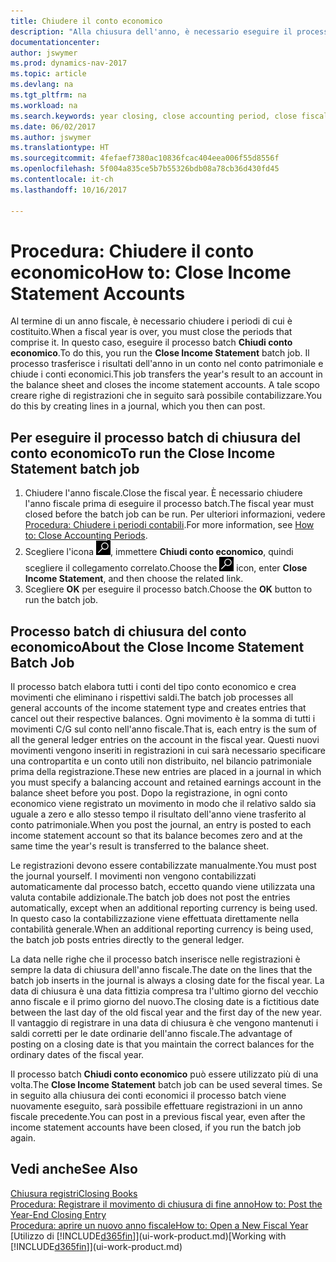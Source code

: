 ```yaml
---
title: Chiudere il conto economico
description: "Alla chiusura dell'anno, è necessario eseguire il processo batch Chiudi conto economico per chiudere i periodi contabili che costituiscono l'anno fiscale."
documentationcenter: 
author: jswymer
ms.prod: dynamics-nav-2017
ms.topic: article
ms.devlang: na
ms.tgt_pltfrm: na
ms.workload: na
ms.search.keywords: year closing, close accounting period, close fiscal year, bank account detailed trial balance
ms.date: 06/02/2017
ms.author: jswymer
ms.translationtype: HT
ms.sourcegitcommit: 4fefaef7380ac10836fcac404eea006f55d8556f
ms.openlocfilehash: 5f004a835ce5b7b55326bdb08a78cb36d430fd45
ms.contentlocale: it-ch
ms.lasthandoff: 10/16/2017

---
```

# <a name="how-to-close-income-statement-accounts"></a><span data-ttu-id="7b88c-103">Procedura: Chiudere il conto economico</span><span class="sxs-lookup"><span data-stu-id="7b88c-103">How to: Close Income Statement Accounts</span></span>
<span data-ttu-id="7b88c-104">Al termine di un anno fiscale, è necessario chiudere i periodi di cui è costituito.</span><span class="sxs-lookup"><span data-stu-id="7b88c-104">When a fiscal year is over, you must close the periods that comprise it.</span></span> <span data-ttu-id="7b88c-105">In questo caso, eseguire il processo batch **Chiudi conto economico**.</span><span class="sxs-lookup"><span data-stu-id="7b88c-105">To do this, you run the **Close Income Statement** batch job.</span></span> <span data-ttu-id="7b88c-106">Il processo trasferisce i risultati dell'anno in un conto nel conto patrimoniale e chiude i conti economici.</span><span class="sxs-lookup"><span data-stu-id="7b88c-106">This job transfers the year's result to an account in the balance sheet and closes the income statement accounts.</span></span> <span data-ttu-id="7b88c-107">A tale scopo creare righe di registrazioni che in seguito sarà possibile contabilizzare.</span><span class="sxs-lookup"><span data-stu-id="7b88c-107">You do this by creating lines in a journal, which you then can post.</span></span>

## <a name="to-run-the-close-income-statement-batch-job"></a><span data-ttu-id="7b88c-108">Per eseguire il processo batch di chiusura del conto economico</span><span class="sxs-lookup"><span data-stu-id="7b88c-108">To run the Close Income Statement batch job</span></span>
1. <span data-ttu-id="7b88c-109">Chiudere l'anno fiscale.</span><span class="sxs-lookup"><span data-stu-id="7b88c-109">Close the fiscal year.</span></span> <span data-ttu-id="7b88c-110">È necessario chiudere l'anno fiscale prima di eseguire il processo batch.</span><span class="sxs-lookup"><span data-stu-id="7b88c-110">The fiscal year must closed before the batch job can be run.</span></span> <span data-ttu-id="7b88c-111">Per ulteriori informazioni, vedere [Procedura: Chiudere i periodi contabili](year-close-account-periods.md).</span><span class="sxs-lookup"><span data-stu-id="7b88c-111">For more information, see [How to: Close Accounting Periods](year-close-account-periods.md).</span></span>
2. <span data-ttu-id="7b88c-112">Scegliere l'icona ![Cerca pagina o report](media/ui-search/search_small.png "icona Cerca pagina o report"), immettere **Chiudi conto economico**, quindi scegliere il collegamento correlato.</span><span class="sxs-lookup"><span data-stu-id="7b88c-112">Choose the ![Search for Page or Report](media/ui-search/search_small.png "Search for Page or Report icon") icon, enter **Close Income Statement**, and then choose the related link.</span></span>
3. <span data-ttu-id="7b88c-113">Scegliere **OK** per eseguire il processo batch.</span><span class="sxs-lookup"><span data-stu-id="7b88c-113">Choose the **OK** button to run the batch job.</span></span>

## <a name="about-the-close-income-statement-batch-job"></a><span data-ttu-id="7b88c-114">Processo batch di chiusura del conto economico</span><span class="sxs-lookup"><span data-stu-id="7b88c-114">About the Close Income Statement Batch Job</span></span>
<span data-ttu-id="7b88c-115">Il processo batch elabora tutti i conti del tipo conto economico e crea movimenti che eliminano i rispettivi saldi.</span><span class="sxs-lookup"><span data-stu-id="7b88c-115">The batch job processes all general accounts of the income statement type and creates entries that cancel out their respective balances.</span></span> <span data-ttu-id="7b88c-116">Ogni movimento è la somma di tutti i movimenti C/G sul conto nell'anno fiscale.</span><span class="sxs-lookup"><span data-stu-id="7b88c-116">That is, each entry is the sum of all the general ledger entries on the account in the fiscal year.</span></span> <span data-ttu-id="7b88c-117">Questi nuovi movimenti vengono inseriti in registrazioni in cui sarà necessario specificare una contropartita e un conto utili non distribuito, nel bilancio patrimoniale prima della registrazione.</span><span class="sxs-lookup"><span data-stu-id="7b88c-117">These new entries are placed in a journal in which you must specify a balancing account and retained earnings account in the balance sheet before you post.</span></span> <span data-ttu-id="7b88c-118">Dopo la registrazione, in ogni conto economico viene registrato un movimento in modo che il relativo saldo sia uguale a zero e allo stesso tempo il risultato dell'anno viene trasferito al conto patrimoniale.</span><span class="sxs-lookup"><span data-stu-id="7b88c-118">When you post the journal, an entry is posted to each income statement account so that its balance becomes zero and at the same time the year's result is transferred to the balance sheet.</span></span>

<span data-ttu-id="7b88c-119">Le registrazioni devono essere contabilizzate manualmente.</span><span class="sxs-lookup"><span data-stu-id="7b88c-119">You must post the journal yourself.</span></span> <span data-ttu-id="7b88c-120">I movimenti non vengono contabilizzati automaticamente dal processo batch, eccetto quando viene utilizzata una valuta contabile addizionale.</span><span class="sxs-lookup"><span data-stu-id="7b88c-120">The batch job does not post the entries automatically, except when an additional reporting currency is being used.</span></span> <span data-ttu-id="7b88c-121">In questo caso la contabilizzazione viene effettuata direttamente nella contabilità generale.</span><span class="sxs-lookup"><span data-stu-id="7b88c-121">When an additional reporting currency is being used, the batch job posts entries directly to the general ledger.</span></span>

<span data-ttu-id="7b88c-122">La data nelle righe che il processo batch inserisce nelle registrazioni è sempre la data di chiusura dell'anno fiscale.</span><span class="sxs-lookup"><span data-stu-id="7b88c-122">The date on the lines that the batch job inserts in the journal is always a closing date for the fiscal year.</span></span> <span data-ttu-id="7b88c-123">La data di chiusura è una data fittizia compresa tra l'ultimo giorno del vecchio anno fiscale e il primo giorno del nuovo.</span><span class="sxs-lookup"><span data-stu-id="7b88c-123">The closing date is a fictitious date between the last day of the old fiscal year and the first day of the new year.</span></span> <span data-ttu-id="7b88c-124">Il vantaggio di registrare in una data di chiusura è che vengono mantenuti i saldi corretti per le date ordinarie dell'anno fiscale.</span><span class="sxs-lookup"><span data-stu-id="7b88c-124">The advantage of posting on a closing date is that you maintain the correct balances for the ordinary dates of the fiscal year.</span></span>

<span data-ttu-id="7b88c-125">Il processo batch **Chiudi conto economico** può essere utilizzato più di una volta.</span><span class="sxs-lookup"><span data-stu-id="7b88c-125">The **Close Income Statement** batch job can be used several times.</span></span> <span data-ttu-id="7b88c-126">Se in seguito alla chiusura dei conti economici il processo batch viene nuovamente eseguito, sarà possibile effettuare registrazioni in un anno fiscale precedente.</span><span class="sxs-lookup"><span data-stu-id="7b88c-126">You can post in a previous fiscal year, even after the income statement accounts have been closed, if you run the batch job again.</span></span>

## <a name="see-also"></a><span data-ttu-id="7b88c-127">Vedi anche</span><span class="sxs-lookup"><span data-stu-id="7b88c-127">See Also</span></span>
[<span data-ttu-id="7b88c-128">Chiusura registri</span><span class="sxs-lookup"><span data-stu-id="7b88c-128">Closing Books</span></span>](year-close-books.md)  
[<span data-ttu-id="7b88c-129">Procedura: Registrare il movimento di chiusura di fine anno</span><span class="sxs-lookup"><span data-stu-id="7b88c-129">How to: Post the Year-End Closing Entry</span></span>](year-how-post-year-end-close-entry.md)  
[<span data-ttu-id="7b88c-130">Procedura: aprire un nuovo anno fiscale</span><span class="sxs-lookup"><span data-stu-id="7b88c-130">How to: Open a New Fiscal Year</span></span>](finance-how-open-new-fiscal-year.md)  
<span data-ttu-id="7b88c-131">[Utilizzo di [!INCLUDE[d365fin](includes/d365fin_md.md)]](ui-work-product.md)</span><span class="sxs-lookup"><span data-stu-id="7b88c-131">[Working with [!INCLUDE[d365fin](includes/d365fin_md.md)]](ui-work-product.md)</span></span>

